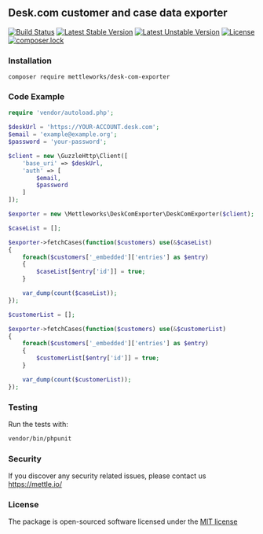## Desk.com customer and case data exporter

[![Build Status](https://travis-ci.org/mettleworks/desk-com-exporter.svg)](https://travis-ci.org/mettleworks/desk-com-exporter)
[![Latest Stable Version](https://poser.pugx.org/mettleworks/desk-com-exporter/v/stable)](https://packagist.org/packages/mettleworks/desk-com-exporter)
[![Latest Unstable Version](https://poser.pugx.org/mettleworks/desk-com-exporter/v/unstable)](https://packagist.org/packages/mettleworks/desk-com-exporter)
[![License](https://poser.pugx.org/mettleworks/desk-com-exporter/license)](https://packagist.org/packages/mettleworks/desk-com-exporter)
[![composer.lock](https://poser.pugx.org/mettleworks/desk-com-exporter/composerlock)](https://packagist.org/packages/mettleworks/desk-com-exporter)

### Installation

```
composer require mettleworks/desk-com-exporter
```

### Code Example

```php 
require 'vendor/autoload.php';

$deskUrl = 'https://YOUR-ACCOUNT.desk.com';
$email = 'example@example.org';
$password = 'your-password';

$client = new \GuzzleHttp\Client([
    'base_uri' => $deskUrl,
    'auth' => [
        $email,
        $password
    ]
]);

$exporter = new \Mettleworks\DeskComExporter\DeskComExporter($client);

$caseList = [];

$exporter->fetchCases(function($customers) use(&$caseList)
{
    foreach($customers['_embedded']['entries'] as $entry)
    {
        $caseList[$entry['id']] = true;
    }

    var_dump(count($caseList));
});

$customerList = [];

$exporter->fetchCases(function($customers) use(&$customerList)
{
    foreach($customers['_embedded']['entries'] as $entry)
    {
        $customerList[$entry['id']] = true;
    }

    var_dump(count($customerList));
});

```

### Testing

Run the tests with:

```bash
vendor/bin/phpunit
```


### Security

If you discover any security related issues, please contact us https://mettle.io/

### License

The package is open-sourced software licensed under the [MIT license](http://opensource.org/licenses/MIT)
